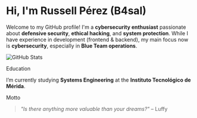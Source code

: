 # Hi, I'm Russell Pérez (B4sal)

Welcome to my GitHub profile! I'm a **cybersecurity enthusiast** passionate about **defensive security**, **ethical hacking**, and **system protection**. While I have experience in development (frontend & backend), my main focus now is **cybersecurity**, especially in **Blue Team operations**.

![GitHub Stats](https://github-readme-stats.vercel.app/api/top-langs/?username=b4sal&theme=blueberry&show_icons=true&hide_border=true&layout=compact)

Education

I’m currently studying **Systems Engineering** at the **Instituto Tecnológico de Mérida**.

Motto

> *"Is there anything more valuable than your dreams?"* – Luffy

